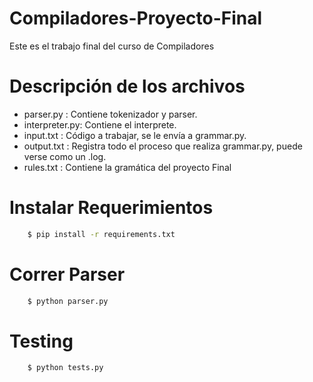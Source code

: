 # Compiladores-Proyecto-Final
 Este es el trabajo final del curso de Compiladores

# Descripción de los archivos

* parser.py : Contiene tokenizador y parser.
* interpreter.py: Contiene el interprete.
* input.txt : Código a trabajar, se le envía a grammar.py.
* output.txt : Registra todo el proceso que realiza grammar.py, puede verse como un .log.
* rules.txt : Contiene la gramática del proyecto Final

# Instalar Requerimientos

```bash
    $ pip install -r requirements.txt
```

# Correr Parser

```bash
    $ python parser.py
```

# Testing

```bash
    $ python tests.py
```
